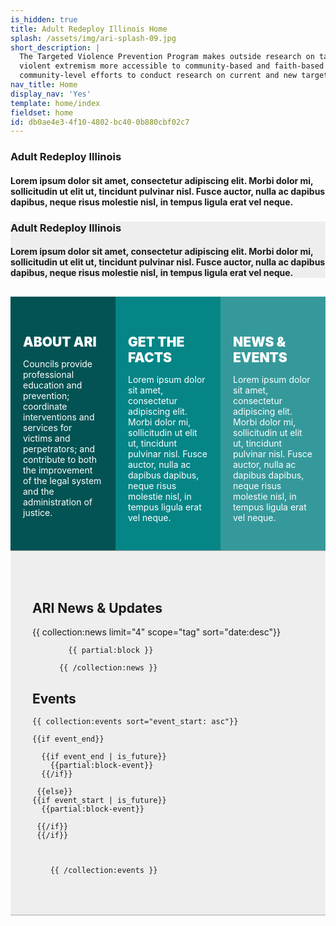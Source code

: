 ```yaml
---
is_hidden: true
title: Adult Redeploy Illinois Home
splash: /assets/img/ari-splash-09.jpg
short_description: |
  The Targeted Violence Prevention Program makes outside research on targeted violence prevention and countering
  violent extremism more accessible to community-based and faith-based organizations. TVPP can also partner with
  community-level efforts to conduct research on current and new targeted violence prevention programs.
nav_title: Home
display_nav: 'Yes'
template: home/index
fieldset: home
id: db0ae4e3-4f10-4802-bc40-0b880cbf02c7
---
```


<style>
  .bootstrap-select {
    font-family: 'Lato', sans-serif;
    font-weight: 900 !important;
    font-size: 18px !important;
}
.bootstrap-select.btn-group .dropdown-menu {
    font-size: 14px;
    font-family: 'Lato', sans-serif;
    font-weight: 700 !important;
}
.factsheet {display: none}

.nav>li {
    font-family: 'Lato', sans-serif;
    font-weight: 900;
    text-transform: uppercase;
}
.nav>li>a {
    position: relative;
    display: block;
    padding: 10px 15px;
    color: #aaa;
}

/* .nav-tabs>li.active>a, .nav-tabs>li.active>a:focus, .nav-tabs>li.active>a:hover {
    color: #068587;
    cursor: default;
    background-color: #fff;
    border: 1px solid #ddd;
    border-bottom-color: transparent;
}

.tab-pane {padding: 30px 10px 30px 10px}

.tab-panel {padding-right: 25px} */

.col-hero1 {
    background: #045354;
    color: #fff
}

.col-hero2 {
    background: #068587;
    color: #fff
}

.col-hero3 {
    background: #35999B;
    color: #fff
}

.col-hero1 .flex-content,.col-hero2 .flex-content,.col-hero3 .flex-content {
    padding: 20px 10px 20px 10px
}

@media screen and (min-width: 768px) {
    .equal,.equal>div[class*='col-'] {
        display:-webkit-box;
        display: -moz-box;
        display: -ms-flexbox;
        display: -webkit-flex;
        display: flex;
        flex: 1 0 auto
    }
}

.eqWrap {
    display: flex
}

.eq {
    padding: 10px
}

.equalHW {
    flex: 1
}

.equalHMWrap {
    justify-content: space-between
}

.equalHM {
    width: 32%
}

.equalHMRWrap {
    justify-content: space-between;
    flex-wrap: wrap
}

.equalHMR {
    width: 32%;
    margin-bottom: 2%
}

.equalHMVWrap {
    flex-wrap: wrap
}

.equalHMV {
    width: 32%;
    margin: 1%
}

.equalHMV:nth-of-type(3n) {
    margin-right: 0
}

.equalHMV:nth-of-type(3n+1) {
    margin-left: 0
}

@media (min-width: 768px) {
  .table-row {
    display: table;
    table-layout: fixed;
  }

  .table-row [class^="col-"] {
    display: table-cell;
    float: none;
  }
}


</style>

<!-- Splash image -->

<div class="homeHero hidden-sm hidden-xs" {{if get:splash}}style="background-image: url('/assets/img/ari-splash-0{{get:splash}}.jpg');"{{else}}style="background-image: url({{splash}});"{{/if}}>
  <div class="homeHeader">
    <h3> Adult Redeploy Illinois</h3>
    <h4> Lorem ipsum dolor sit amet, consectetur adipiscing elit. Morbi dolor mi, sollicitudin ut elit ut, tincidunt pulvinar nisl. Fusce auctor, nulla ac dapibus dapibus, neque risus molestie nisl, in tempus ligula erat vel neque.</h4>
  </div>
</div>

<div style="background: #eee" class="homeHero mobile hidden-md hidden-lg">
  <div class="text-center">
    <h3> Adult Redeploy Illinois</h3>
    <h4> Lorem ipsum dolor sit amet, consectetur adipiscing elit. Morbi dolor mi, sollicitudin ut elit ut, tincidunt pulvinar nisl. Fusce auctor, nulla ac dapibus dapibus, neque risus molestie nisl, in tempus ligula erat vel neque.</h4>
  </div>
</div>

<section id="flex-section" class="hidden-xs" style="margin-top: 30px">
      <div class="equalHWrap eqWrap">
        <div class="equalHW eq col-hero1">

  <div class="flex-content">
            <h2 class="h3 text-center" style="text-transform: uppercase; font-weight: 900; margin-bottom: 8px">About ARI</h2>
          <p>Councils provide professional education and prevention; coordinate interventions and services for victims and perpetrators; and contribute to both the improvement of the legal system and the administration of justice.</p>
          <!-- <div class="text-center">
          <a class="btn btn-default" class="scroll" data-speed="2000" href="#map" style="font-weight: 700; font-family: 'Lato', sans-serif; text-transform: uppercase; color: #777; font-size: 12px; margin-top: 15px;">Find out More&nbsp;&nbsp;<i class="fa fa-angle-double-down" style="font-weight: 900"></i></a>
        </div> -->

  </div>

  </div>

<div class="equalHW eq col-hero2">

  <div class="flex-content">
            <h2 class="h3 text-center" style="text-transform: uppercase; font-weight: 900; margin-bottom: 8px">Get the Facts</h2>
          <p>Lorem ipsum dolor sit amet, consectetur adipiscing elit. Morbi dolor mi, sollicitudin ut elit ut, tincidunt pulvinar nisl. Fusce auctor, nulla ac dapibus dapibus, neque risus molestie nisl, in tempus ligula erat vel neque.</p>
           <!-- <div class="text-center">
          <a class="btn btn-default" href="#map" role="button" style="font-weight: 700; font-family: 'Lato', sans-serif; text-transform: uppercase; color: #777; font-size: 12px; margin-top: 15px;">Find out More&nbsp;&nbsp;<i class="fa fa-angle-double-down" style="font-weight: 900"></i></a>
        </div> -->

  </div>

</div>
        <div class="equalHW eq col-hero3">

   <div class="flex-content">
            <h2 class="h3 text-center" style="text-transform: uppercase; font-weight: 900; margin-bottom: 8px">News & Events</h2>
          <p>Lorem ipsum dolor sit amet, consectetur adipiscing elit. Morbi dolor mi, sollicitudin ut elit ut, tincidunt pulvinar nisl. Fusce auctor, nulla ac dapibus dapibus, neque risus molestie nisl, in tempus ligula erat vel neque.</p>
         <!-- <div class="text-center">
          <a class="btn btn-default scroll"  href="#news" class="scrollTo" role="button" style="font-weight: 700; font-family: 'Lato', sans-serif; text-transform: uppercase; color: #777; font-size: 12px; margin-top: 15px;">Find out More&nbsp;&nbsp;<i class="fa fa-angle-double-down" style="font-weight: 900"></i></a>
        </div> -->

  </div>
      </div>
    </section>

  <div id="Illinois" class="__vue-root"></div>

<section style="background: #eee; border-top: 1px solid #aaa; border-bottom: 1px solid #aaa;">
<div class="container" style=" padding-top: 50px; padding-bottom: 50px"  id="news">
 <div class="row">
 <div class="col-md-6" style="padding-left: 35px; padding-right: 35px">
 <h1 class="h2">ARI News & Updates</h1>
  <article class="list">
          {{ collection:news limit="4" scope="tag" sort="date:desc"}} 
          
            {{ partial:block }}
          
          {{ /collection:news }}
   </article>

</div>

<div class="col-md-6" style="padding-left: 35px; padding-right: 35px">

 <h1 class="h2">Events</h1>

 <article class="list">
    
    {{ collection:events sort="event_start: asc"}}

    {{if event_end}}

      {{if event_end | is_future}}
        {{partial:block-event}}
      {{/if}}

     {{else}}
    {{if event_start | is_future}}
      {{partial:block-event}}

     {{/if}}
     {{/if}}



        {{ /collection:events }}

</article>
  </div>

</div>

</div>

  </div>
  </div>

  </section>
